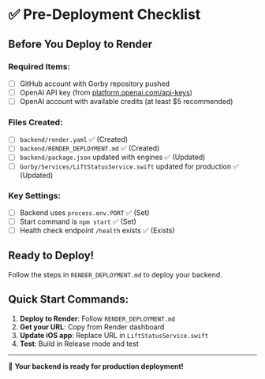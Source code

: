 # ✅ Pre-Deployment Checklist

## Before You Deploy to Render

### Required Items:
- [ ] GitHub account with Gorby repository pushed
- [ ] OpenAI API key (from [platform.openai.com/api-keys](https://platform.openai.com/api-keys))
- [ ] OpenAI account with available credits (at least $5 recommended)

### Files Created:
- [ ] `backend/render.yaml` ✅ (Created)
- [ ] `backend/RENDER_DEPLOYMENT.md` ✅ (Created)
- [ ] `backend/package.json` updated with engines ✅ (Updated)
- [ ] `Gorby/Services/LiftStatusService.swift` updated for production ✅ (Updated)

### Key Settings:
- [ ] Backend uses `process.env.PORT` ✅ (Set)
- [ ] Start command is `npm start` ✅ (Set)
- [ ] Health check endpoint `/health` exists ✅ (Exists)

## Ready to Deploy!

Follow the steps in `RENDER_DEPLOYMENT.md` to deploy your backend.

## Quick Start Commands:

1. **Deploy to Render**: Follow `RENDER_DEPLOYMENT.md`
2. **Get your URL**: Copy from Render dashboard
3. **Update iOS app**: Replace URL in `LiftStatusService.swift`
4. **Test**: Build in Release mode and test

---

🚀 **Your backend is ready for production deployment!** 
